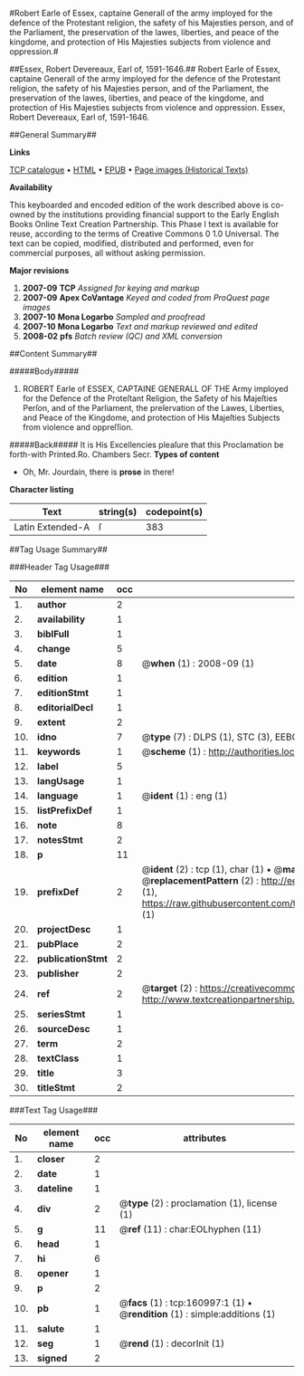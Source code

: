#Robert Earle of Essex, captaine Generall of the army imployed for the defence of the Protestant religion, the safety of his Majesties person, and of the Parliament, the preservation of the lawes, liberties, and peace of the kingdome, and protection of His Majesties subjects from violence and oppression.#

##Essex, Robert Devereaux, Earl of, 1591-1646.##
Robert Earle of Essex, captaine Generall of the army imployed for the defence of the Protestant religion, the safety of his Majesties person, and of the Parliament, the preservation of the lawes, liberties, and peace of the kingdome, and protection of His Majesties subjects from violence and oppression.
Essex, Robert Devereaux, Earl of, 1591-1646.

##General Summary##

**Links**

[TCP catalogue](http://www.ota.ox.ac.uk/tcp/)  • 
[HTML](http://tei.it.ox.ac.uk/tcp/Texts-HTML/free/A84/A84115.html)  • 
[EPUB](http://tei.it.ox.ac.uk/tcp/Texts-EPUB/free/A84/A84115.epub) • 
[Page images (Historical Texts)](https://data.historicaltexts.jisc.ac.uk/view?pubId=eebo-99870404e&pageId=eebo-99870404e-160997-1)

**Availability**

This keyboarded and encoded edition of the
	       work described above is co-owned by the institutions
	       providing financial support to the Early English Books
	       Online Text Creation Partnership. This Phase I text is
	       available for reuse, according to the terms of Creative
	       Commons 0 1.0 Universal. The text can be copied,
	       modified, distributed and performed, even for
	       commercial purposes, all without asking permission.

**Major revisions**

1. __2007-09__ __TCP__ *Assigned for keying and markup*
1. __2007-09__ __Apex CoVantage__ *Keyed and coded from ProQuest page images*
1. __2007-10__ __Mona Logarbo__ *Sampled and proofread*
1. __2007-10__ __Mona Logarbo__ *Text and markup reviewed and edited*
1. __2008-02__ __pfs__ *Batch review (QC) and XML conversion*

##Content Summary##

#####Body#####

1. ROBERT Earle of ESSEX, CAPTAINE GENERALL OF THE Army imployed for the Defence of the Proteſtant Religion, the Safety of his Majeſties Perſon, and of the Parliament, the preſervation of the Lawes, Liberties, and Peace of the Kingdome, and protection of His Majeſties Subjects from violence and oppreſſion.

#####Back#####
It is His Excellencies pleaſure that this Proclamation be forth-with Printed.Ro. Chambers Secr.
**Types of content**

  * Oh, Mr. Jourdain, there is **prose** in there!

**Character listing**


|Text|string(s)|codepoint(s)|
|---|---|---|
|Latin Extended-A|ſ|383|

##Tag Usage Summary##

###Header Tag Usage###

|No|element name|occ|attributes|
|---|---|---|---|
|1.|__author__|2||
|2.|__availability__|1||
|3.|__biblFull__|1||
|4.|__change__|5||
|5.|__date__|8| @__when__ (1) : 2008-09 (1)|
|6.|__edition__|1||
|7.|__editionStmt__|1||
|8.|__editorialDecl__|1||
|9.|__extent__|2||
|10.|__idno__|7| @__type__ (7) : DLPS (1), STC (3), EEBO-CITATION (1), PROQUEST (1), VID (1)|
|11.|__keywords__|1| @__scheme__ (1) : http://authorities.loc.gov/ (1)|
|12.|__label__|5||
|13.|__langUsage__|1||
|14.|__language__|1| @__ident__ (1) : eng (1)|
|15.|__listPrefixDef__|1||
|16.|__note__|8||
|17.|__notesStmt__|2||
|18.|__p__|11||
|19.|__prefixDef__|2| @__ident__ (2) : tcp (1), char (1)  •  @__matchPattern__ (2) : ([0-9\-]+):([0-9IVX]+) (1), (.+) (1)  •  @__replacementPattern__ (2) : http://eebo.chadwyck.com/downloadtiff?vid=$1&page=$2 (1), https://raw.githubusercontent.com/textcreationpartnership/Texts/master/tcpchars.xml#$1 (1)|
|20.|__projectDesc__|1||
|21.|__pubPlace__|2||
|22.|__publicationStmt__|2||
|23.|__publisher__|2||
|24.|__ref__|2| @__target__ (2) : https://creativecommons.org/publicdomain/zero/1.0/ (1), http://www.textcreationpartnership.org/docs/. (1)|
|25.|__seriesStmt__|1||
|26.|__sourceDesc__|1||
|27.|__term__|2||
|28.|__textClass__|1||
|29.|__title__|3||
|30.|__titleStmt__|2||


###Text Tag Usage###

|No|element name|occ|attributes|
|---|---|---|---|
|1.|__closer__|2||
|2.|__date__|1||
|3.|__dateline__|1||
|4.|__div__|2| @__type__ (2) : proclamation (1), license (1)|
|5.|__g__|11| @__ref__ (11) : char:EOLhyphen (11)|
|6.|__head__|1||
|7.|__hi__|6||
|8.|__opener__|1||
|9.|__p__|2||
|10.|__pb__|1| @__facs__ (1) : tcp:160997:1 (1)  •  @__rendition__ (1) : simple:additions (1)|
|11.|__salute__|1||
|12.|__seg__|1| @__rend__ (1) : decorInit (1)|
|13.|__signed__|2||
